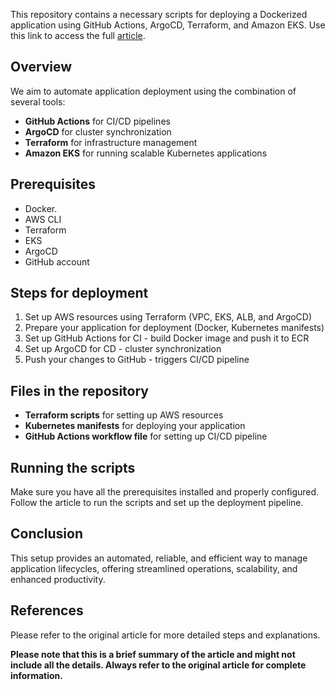 This repository contains a  necessary scripts for deploying a Dockerized application using GitHub Actions, ArgoCD, Terraform, and Amazon EKS.
Use this link to access the full [article](https://slycreator.medium.com/seamless-ci-cd-for-eks-dockerized-app-deployment-with-github-actions-argocd-and-terraform-c44f083b9ebb).
## Overview

We aim to automate application deployment using the combination of several tools:

- **GitHub Actions** for CI/CD pipelines
- **ArgoCD** for cluster synchronization
- **Terraform** for infrastructure management
- **Amazon EKS** for running scalable Kubernetes applications

## Prerequisites

- Docker.
- AWS CLI
- Terraform
- EKS
- ArgoCD
- GitHub account

## Steps for deployment

1. Set up AWS resources using Terraform (VPC, EKS, ALB, and ArgoCD)
2. Prepare your application for deployment (Docker, Kubernetes manifests)
3. Set up GitHub Actions for CI - build Docker image and push it to ECR
4. Set up ArgoCD for CD - cluster synchronization
5. Push your changes to GitHub - triggers CI/CD pipeline

## Files in the repository

- **Terraform scripts** for setting up AWS resources
- **Kubernetes manifests** for deploying your application
- **GitHub Actions workflow file** for setting up CI/CD pipeline

## Running the scripts

Make sure you have all the prerequisites installed and properly configured. Follow the article to run the scripts and set up the deployment pipeline.

## Conclusion

This setup provides an automated, reliable, and efficient way to manage application lifecycles, offering streamlined operations, scalability, and enhanced productivity.

## References

Please refer to the original article for more detailed steps and explanations.

**Please note that this is a brief summary of the article and might not include all the details. Always refer to the original article for complete information.**